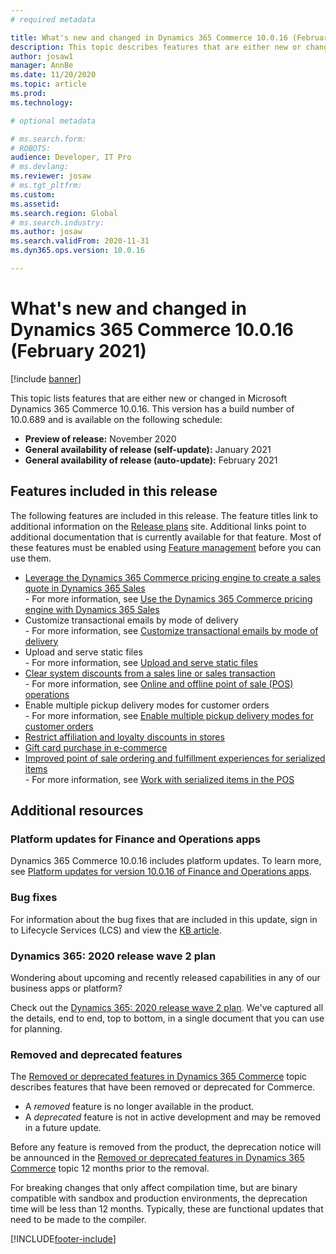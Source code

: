 ```yaml
---
# required metadata

title: What's new and changed in Dynamics 365 Commerce 10.0.16 (February 2021)
description: This topic describes features that are either new or changed in Dynamics 365 Commerce 10.0.16. 
author: josaw1
manager: AnnBe
ms.date: 11/20/2020
ms.topic: article
ms.prod: 
ms.technology: 

# optional metadata

# ms.search.form: 
# ROBOTS: 
audience: Developer, IT Pro
# ms.devlang: 
ms.reviewer: josaw
# ms.tgt_pltfrm: 
ms.custom: 
ms.assetid: 
ms.search.region: Global
# ms.search.industry: 
ms.author: josaw
ms.search.validFrom: 2020-11-31 
ms.dyn365.ops.version: 10.0.16

---
```

# What's new and changed in Dynamics 365 Commerce 10.0.16 (February 2021)

[!include [banner](../includes/banner.md)]


This topic lists features that are either new or changed in Microsoft Dynamics 365 Commerce 10.0.16. This version has a build number of 10.0.689 and is available on the following schedule:

- **Preview of release:** November 2020
- **General availability of release (self-update):** January 2021
- **General availability of release (auto-update):** February 2021

## Features included in this release

The following features are included in this release. The feature titles link to additional information on the [Release plans](https://docs.microsoft.com/dynamics365/release-plans/) site. Additional links point to additional documentation that is currently available for that feature. Most of these features must be enabled using [Feature management](../../fin-ops-core/fin-ops/get-started/feature-management/feature-management-overview.md) before you can use them.

- [Leverage the Dynamics 365 Commerce pricing engine to create a sales quote in Dynamics 365 Sales](https://docs.microsoft.com/dynamics365-release-plan/2020wave2/commerce/dynamics365-commerce/leverage-dynamics-365-commerce-pricing-engine-create-sales-quote-dynamics-365-sales)<br> - For more information, see [Use the Dynamics 365 Commerce pricing engine with Dynamics 365 Sales](https://docs.microsoft.com/dynamics365/fin-ops-core/dev-itpro/data-entities/dual-write/commerce-pricing)
- Customize transactional emails by mode of delivery<br> - For more information, see [Customize transactional emails by mode of delivery](../customize-email-delivery-mode.md)
- Upload and serve static files<br> - For more information, see [Upload and serve static files](../upload-serve-static-files.md)
- [Clear system discounts from a sales line or sales transaction](https://docs.microsoft.com/dynamics365-release-plan/2020wave2/commerce/dynamics365-commerce/clear-system-discounts-sales-line-or-sales-transaction)<br> - For more information, see [Online and offline point of sale (POS) operations](../pos-operations.md)
- Enable multiple pickup delivery modes for customer orders<br> - For more information, see [Enable multiple pickup delivery modes for customer orders](../multiple-pickup-modes.md)
- [Restrict affiliation and loyalty discounts in stores](https://docs.microsoft.com/dynamics365-release-plan/2020wave2/commerce/dynamics365-commerce/planned-features)
- [Gift card purchase in e-commerce](https://docs.microsoft.com/dynamics365-release-plan/2020wave2/commerce/dynamics365-commerce/gift-card-purchase-e-commerce)
- [Improved point of sale ordering and fulfillment experiences for serialized items](https://docs.microsoft.com/dynamics365-release-plan/2020wave2/commerce/dynamics365-commerce/improved-point-sale-ordering-fulfillment-experiences-serialized-items)<br>  - For more information, see [Work with serialized items in the POS](../pos-serialized-items.md)

## Additional resources

### Platform updates for Finance and Operations apps

Dynamics 365 Commerce 10.0.16 includes platform updates. To learn more, see [Platform updates for version 10.0.16 of Finance and Operations apps](../../fin-ops-core/dev-itpro/get-started/whats-new-platform-updates-10-0-16.md).

### Bug fixes 
For information about the bug fixes that are included in this update, sign in to Lifecycle Services (LCS) and view the [KB article](https://fix.lcs.dynamics.com/Issue/Details?bugId=528995&dbType=3&qc=267a545fabd24e111868bedc16716f5713a785ed096cdb6209526f41631e41db).

### Dynamics 365: 2020 release wave 2 plan

Wondering about upcoming and recently released capabilities in any of our business apps or platform?

Check out the [Dynamics 365: 2020 release wave 2 plan](https://docs.microsoft.com/dynamics365-release-plan/2020wave2/). We've captured all the details, end to end, top to bottom, in a single document that you can use for planning.

### Removed and deprecated features

The [Removed or deprecated features in Dynamics 365 Commerce](removed-deprecated-features-commerce.md) topic describes features that have been removed or deprecated for Commerce.

- A *removed* feature is no longer available in the product.
- A *deprecated* feature is not in active development and may be removed in a future update.

Before any feature is removed from the product, the deprecation notice will be announced in the [Removed or deprecated features in Dynamics 365 Commerce](removed-deprecated-features-commerce.md) topic 12 months prior to the removal.

For breaking changes that only affect compilation time, but are binary compatible with sandbox and production environments, the deprecation time will be less than 12 months. Typically, these are functional updates that need to be made to the compiler.


[!INCLUDE[footer-include](../../includes/footer-banner.md)]
